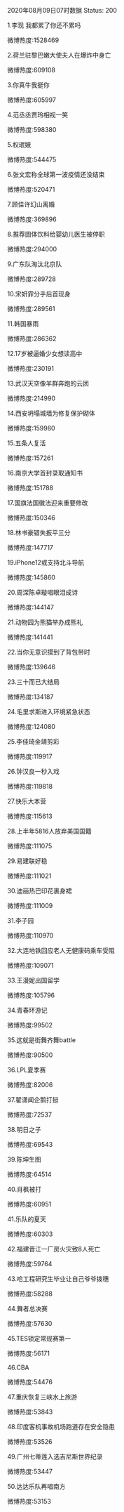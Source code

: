 2020年08月09日07时数据
Status: 200

1.李现 我都累了你还不累吗

微博热度:1528469

2.荷兰驻黎巴嫩大使夫人在爆炸中身亡

微博热度:609108

3.你真牛我挺你

微博热度:605997

4.范丞丞贾玲相视一笑

微博热度:598380

5.权珉娥

微博热度:544475

6.张文宏称全球第一波疫情还没结束

微博热度:520471

7.顾佳许幻山离婚

微博热度:369896

8.推荐固体饮料给婴幼儿医生被停职

微博热度:294000

9.广东队淘汰北京队

微博热度:289728

10.宋妍霏分手后首现身

微博热度:289561

11.韩国暴雨

微博热度:286362

12.17岁被逼婚少女想读高中

微博热度:230191

13.武汉天空像羊群奔跑的云团

微博热度:214990

14.西安坍塌城墙为修复保护砌体

微博热度:159980

15.五条人复活

微博热度:157261

16.南京大学首封录取通知书

微博热度:151788

17.国旗法国徽法迎来重要修改

微博热度:150346

18.林书豪错失扳平三分

微博热度:147717

19.iPhone12或支持北斗导航

微博热度:145860

20.周深陈卓璇唱眼泪成诗

微博热度:144147

21.动物园为熊猫举办成熊礼

微博热度:141441

22.当你无意识摸到了背包带时

微博热度:139646

23.三十而已大结局

微博热度:134187

24.毛里求斯进入环境紧急状态

微博热度:124080

25.李佳琦金靖剪彩

微博热度:119917

26.钟汉良一秒入戏

微博热度:119818

27.快乐大本营

微博热度:115613

28.上半年5816人放弃美国国籍

微博热度:111075

29.易建联好稳

微博热度:111021

30.迪丽热巴印花裹身裙

微博热度:111009

31.李子园

微博热度:110970

32.大连地铁回应老人无健康码乘车受阻

微博热度:109071

33.王漫妮出国留学

微博热度:105796

34.青春环游记

微博热度:99502

35.这就是街舞齐舞battle

微博热度:90500

36.LPL夏季赛

微博热度:82006

37.翟潇闻企鹅打挺

微博热度:72537

38.明日之子

微博热度:69543

39.陈坤生图

微博热度:64514

40.肖枫被打

微博热度:60951

41.乐队的夏天

微博热度:60303

42.福建晋江一厂房火灾致8人死亡

微博热度:59764

43.哈工程研究生毕业让自己爷爷拨穗

微博热度:58288

44.舞者总决赛

微博热度:57630

45.TES锁定常规赛第一

微博热度:56171

46.CBA

微博热度:54476

47.重庆恢复三峡水上旅游

微博热度:53843

48.印度客机事故机场跑道存在安全隐患

微博热度:53526

49.广州七蒂莲入选吉尼斯世界纪录

微博热度:53447

50.达达乐队再唱南方

微博热度:53153

